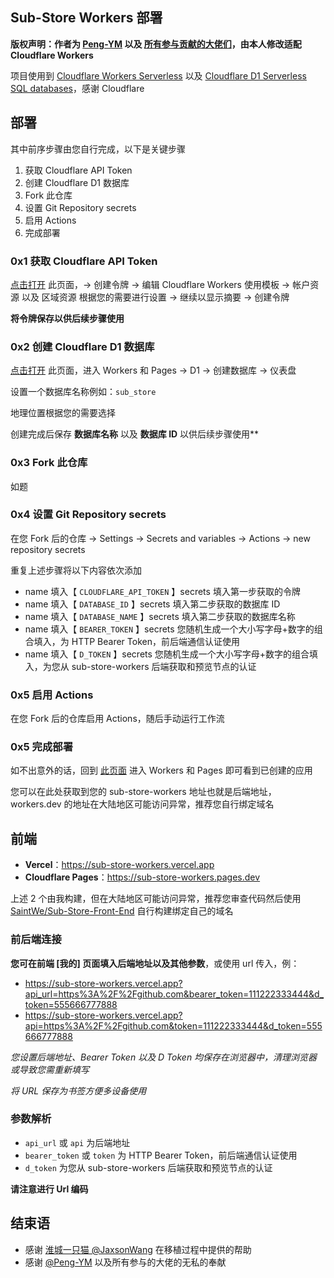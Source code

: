 ## Sub-Store Workers 部署

**版权声明：作者为 [Peng-YM](https://github.com/Peng-YM) 以及 [所有参与贡献的大佬们](https://github.com/sub-store-org/Sub-Store/graphs/contributors)，由本人修改适配 Cloudflare Workers**

项目使用到 [Cloudflare Workers Serverless](https://workers.cloudflare.com/) 以及 [Cloudflare D1 Serverless SQL databases](https://developers.cloudflare.com/d1/)，感谢 Cloudflare

## 部署

其中前序步骤由您自行完成，以下是关键步骤

1. 获取 Cloudflare API Token
2. 创建 Cloudflare D1 数据库
3. Fork 此仓库
4. 设置 Git Repository secrets
5. 启用 Actions
6. 完成部署

### 0x1 获取 Cloudflare API Token

[点击打开](https://dash.cloudflare.com/profile/api-tokens) 此页面，-> 创建令牌 -> 编辑 Cloudflare Workers 使用模板 -> 帐户资源 以及 区域资源 根据您的需要进行设置 -> 继续以显示摘要 -> 创建令牌

**将令牌保存以供后续步骤使用**

### 0x2 创建 Cloudflare D1 数据库

[点击打开](https://dash.cloudflare.com/) 此页面，进入 Workers 和 Pages -> D1 -> 创建数据库 -> 仪表盘

设置一个数据库名称例如：`sub_store`

地理位置根据您的需要选择

创建完成后保存 **数据库名称** 以及 **数据库 ID** 以供后续步骤使用**

### 0x3 Fork 此仓库

如题

### 0x4 设置 Git Repository secrets

在您 Fork 后的仓库 -> Settings -> Secrets and variables -> Actions -> new repository secrets

重复上述步骤将以下内容依次添加

- name 填入【 `CLOUDFLARE_API_TOKEN` 】secrets 填入第一步获取的令牌
- name 填入【 `DATABASE_ID` 】secrets 填入第二步获取的数据库 ID
- name 填入【 `DATABASE_NAME` 】secrets 填入第二步获取的数据库名称
- name 填入【 `BEARER_TOKEN` 】secrets 您随机生成一个大小写字母+数字的组合填入，为 HTTP Bearer Token，前后端通信认证使用
- name 填入【 `D_TOKEN` 】secrets 您随机生成一个大小写字母+数字的组合填入，为您从 sub-store-workers 后端获取和预览节点的认证

### 0x5 启用 Actions

在您 Fork 后的仓库启用 Actions，随后手动运行工作流

### 0x5 完成部署

如不出意外的话，回到 [此页面](https://dash.cloudflare.com/) 进入 Workers 和 Pages 即可看到已创建的应用

您可以在此处获取到您的 sub-store-workers 地址也就是后端地址，workers.dev 的地址在大陆地区可能访问异常，推荐您自行绑定域名

## 前端

- **Vercel**：<https://sub-store-workers.vercel.app>
- **Cloudflare Pages**：<https://sub-store-workers.pages.dev>

上述 2 个由我构建，但在大陆地区可能访问异常，推荐您审查代码然后使用 [SaintWe/Sub-Store-Front-End](https://github.com/SaintWe/Sub-Store-Front-End) 自行构建绑定自己的域名

### 前后端连接

**您可在前端 [我的] 页面填入后端地址以及其他参数**，或使用 url 传入，例：

- https://sub-store-workers.vercel.app?api_url=https%3A%2F%2Fgithub.com&bearer_token=111222333444&d_token=555666777888
- https://sub-store-workers.vercel.app?api=https%3A%2F%2Fgithub.com&token=111222333444&d_token=555666777888

*您设置后端地址、Bearer Token 以及 D Token 均保存在浏览器中，清理浏览器或导致您需重新填写*

*将 URL 保存为书签方便多设备使用*

### 参数解析

- `api_url` 或 `api` 为后端地址
- `bearer_token` 或 `token` 为 HTTP Bearer Token，前后端通信认证使用
- `d_token` 为您从 sub-store-workers 后端获取和预览节点的认证

**请注意进行 Url 编码**

## 结束语

- 感谢 [淮城一只猫 @JaxsonWang](https://github.com/JaxsonWang) 在移植过程中提供的帮助
- 感谢 [@Peng-YM](https://github.com/Peng-YM/Sub-Store) 以及所有参与的大佬的无私的奉献
